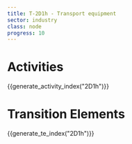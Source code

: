 ```yaml
---
title: T-2D1h - Transport equipment
sector: industry
class: node
progress: 10
---
```




# Activities

{{generate_activity_index("2D1h")}}


# Transition Elements

{{generate_te_index("2D1h")}}

